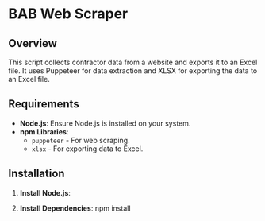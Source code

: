 # BAB Web Scraper

## Overview

This script collects contractor data from a website and exports it to an Excel file. It uses Puppeteer for data extraction and XLSX for exporting the data to an Excel file.

## Requirements

- **Node.js**: Ensure Node.js is installed on your system.
- **npm Libraries**: 
  - `puppeteer` - For web scraping.
  - `xlsx` - For exporting data to Excel.

## Installation

1. **Install Node.js**: 

2. **Install Dependencies**: 
   npm install
